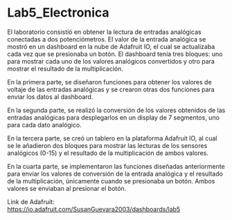 # Lab5_Electronica

El laboratorio consistió en obtener la lectura de entradas analógicas conectadas a dos potenciómetros. El valor de la entrada analógica se mostró en un dashboard en la nube de Adafruit IO, el cual se actualizaba cada vez que se presionaba un botón. El dashboard tenía tres bloques: uno para mostrar cada uno de los valores analógicos convertidos y otro para mostrar el resultado de la multiplicación.

En la primera parte, se diseñaron funciones para obtener los valores de voltaje de las entradas analógicas y se crearon otras dos funciones para enviar los datos al dashboard.

En la segunda parte, se realizó la conversión de los valores obtenidos de las entradas analógicas para desplegarlos en un display de 7 segmentos, uno para cada dato analógico.

En la tercera parte, se creó un tablero en la plataforma Adafruit IO, al cual se le añadieron dos bloques para mostrar las lecturas de los sensores analógicos (0-15) y el resultado de la multiplicación de ambos valores.

En la cuarta parte, se implementaron las funciones diseñadas anteriormente para enviar los valores de conversión de la entrada analógica y el resultado de la multiplicación, únicamente cuando se presionaba un botón. Ambos valores se enviaban al presionar el botón.

Link de Adafruit: https://io.adafruit.com/SusanGuevara2003/dashboards/lab5
